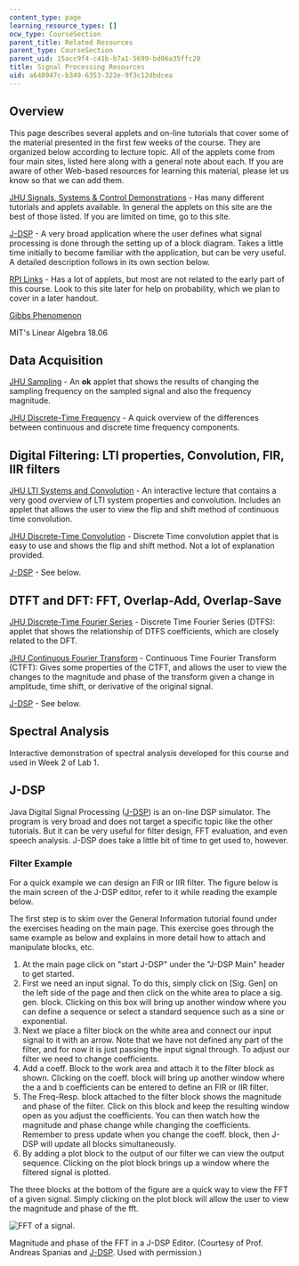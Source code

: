 ```yaml
---
content_type: page
learning_resource_types: []
ocw_type: CourseSection
parent_title: Related Resources
parent_type: CourseSection
parent_uid: 15acc9f4-c41b-b7a1-5699-bd06a35ffc20
title: Signal Processing Resources
uid: a648947c-b349-6353-322e-9f3c12dbdcea
---
```


Overview
--------

This page describes several applets and on-line tutorials that cover some of the material presented in the first few weeks of the course. They are organized below according to lecture topic. All of the applets come from four main sites, listed here along with a general note about each. If you are aware of other Web-based resources for learning this material, please let us know so that we can add them.

[JHU Signals, Systems & Control Demonstrations](http://www.jhu.edu/~signals/) - Has many different tutorials and applets available. In general the applets on this site are the best of those listed. If you are limited on time, go to this site.

[J-DSP](http://jdsp.asu.edu/jdsp.html) - A very broad application where the user defines what signal processing is done through the setting up of a block diagram. Takes a little time initially to become familiar with the application, but can be very useful. A detailed description follows in its own section below.

[RPI Links](http://links.math.rpi.edu/) - Has a lot of applets, but most are not related to the early part of this course. Look to this site later for help on probability, which we plan to cover in a later handout.

[Gibbs Phenomenon](/ans7870/18/18.06/javademo/Gibbs/)

MIT's Linear Algebra 18.06

Data Acquisition
----------------

[JHU Sampling](http://www.jhu.edu/~signals/sampling/index.html) - An **ok** applet that shows the results of changing the sampling frequency on the sampled signal and also the frequency magnitude.

[JHU Discrete-Time Frequency](http://www.jhu.edu/~signals/dtphasor/index.htm) - A quick overview of the differences between continuous and discrete time frequency components.

Digital Filtering: LTI properties, Convolution, FIR, IIR filters
----------------------------------------------------------------

[JHU LTI Systems and Convolution](http://www.jhu.edu/~signals/lecture1/frames.html) - An interactive lecture that contains a very good overview of LTI system properties and convolution. Includes an applet that allows the user to view the flip and shift method of continuous time convolution.

[JHU Discrete-Time Convolution](http://www.jhu.edu/~signals/discreteconv2/index.html) - Discrete Time convolution applet that is easy to use and shows the flip and shift method. Not a lot of explanation provided.

[J-DSP](http://jdsp.asu.edu/jdsp.html) - See below.

DTFT and DFT: FFT, Overlap-Add, Overlap-Save
--------------------------------------------

[JHU Discrete-Time Fourier Series](http://www.jhu.edu/signals/discretefourier/index.htm) - Discrete Time Fourier Series (DTFS): applet that shows the relationship of DTFS coefficients, which are closely related to the DFT.

[JHU Continuous Fourier Transform](http://www.jhu.edu/~signals/ctftprops/indexCTFTprops.htm) - Continuous Time Fourier Transform (CTFT): Gives some properties of the CTFT, and allows the user to view the changes to the magnitude and phase of the transform given a change in amplitude, time shift, or derivative of the original signal.

[J-DSP](http://jdsp.asu.edu/jdsp.html) - See below.

Spectral Analysis
-----------------

Interactive demonstration of spectral analysis developed for this course and used in Week 2 of Lab 1.

J-DSP
-----

Java Digital Signal Processing ([J-DSP](http://jdsp.asu.edu/jdsp.html)) is an on-line DSP simulator. The program is very broad and does not target a specific topic like the other tutorials. But it can be very useful for filter design, FFT evaluation, and even speech analysis. J-DSP does take a little bit of time to get used to, however.

### Filter Example

For a quick example we can design an FIR or IIR filter. The figure below is the main screen of the J-DSP editor, refer to it while reading the example below.

The first step is to skim over the General Information tutorial found under the exercises heading on the main page. This exercise goes through the same example as below and explains in more detail how to attach and manipulate blocks, etc.

1.  At the main page click on "start J-DSP" under the "J-DSP Main" header to get started.
2.  First we need an input signal. To do this, simply click on \[Sig. Gen\] on the left side of the page and then click on the white area to place a sig. gen. block. Clicking on this box will bring up another window where you can define a sequence or select a standard sequence such as a sine or exponential.
3.  Next we place a filter block on the white area and connect our input signal to it with an arrow. Note that we have not defined any part of the filter, and for now it is just passing the input signal through. To adjust our filter we need to change coefficients.
4.  Add a coeff. Block to the work area and attach it to the filter block as shown. Clicking on the coeff. block will bring up another window where the a and b coefficients can be entered to define an FIR or IIR filter.
5.  The Freq-Resp. block attached to the filter block shows the magnitude and phase of the filter. Click on this block and keep the resulting window open as you adjust the coefficients. You can then watch how the magnitude and phase change while changing the coefficients. Remember to press update when you change the coeff. block, then J-DSP will update all blocks simultaneously.
6.  By adding a plot block to the output of our filter we can view the output sequence. Clicking on the plot block brings up a window where the filtered signal is plotted.

The three blocks at the bottom of the figure are a quick way to view the FFT of a given signal. Simply clicking on the plot block will allow the user to view the magnitude and phase of the fft.

![FFT of a signal.](/courses/health-sciences-and-technology/hst-582j-biomedical-signal-and-image-processing-spring-2007/related-resources/jdsp_image.jpg)

Magnitude and phase of the FFT in a J-DSP Editor. (Courtesy of Prof. Andreas Spanias and [J-DSP](http://jdsp.asu.edu/). Used with permission.)